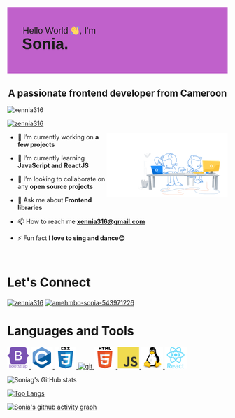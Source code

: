 
<img src='https://github.com/xennia316/xennia316/blob/main/header.png?raw=true'>
<h2 align="center">A passionate frontend developer from Cameroon</h2>
<p align="left"> <img src="https://komarev.com/ghpvc/?username=xennia316&label=Profile%20views&color=0e75b6&style=flat" alt="xennia316" /> </p>

<p align="left"> <a href="https://twitter.com/zennia316" target="blank"><img src="https://img.shields.io/twitter/follow/zennia316?logo=twitter&style=for-the-badge" alt="zennia316" /></a> </p>

<p><a target="_blank" rel="noopener noreferrer" href="https://github.com/xennia316/xennia316/blob/main/github-svg.png?raw=true"><img alt="Github" src="https://github.com/xennia316/xennia316/blob/main/github-svg.png?raw=true" style="max-width: 100%;" width="55%" align="right"></a></p>

- 🔭 I’m currently working on **a few projects**

- 🌱 I’m currently learning **JavaScript and ReactJS**

- 👯 I’m looking to collaborate on any **open source projects**

- 💬 Ask me about **Frontend libraries**

- 📫 How to reach me **xennia316@gmail.com**

- ⚡ Fun fact **I love to sing and dance😊**
 </br>

# Let's Connect
<p align="left">
<a href="https://twitter.com/zennia316" target="blank"><img align="center" src="https://raw.githubusercontent.com/rahuldkjain/github-profile-readme-generator/master/src/images/icons/Social/twitter.svg" alt="zennia316" height="30" width="40" /></a>
<a href="https://linkedin.com/in/amehmbo-sonia-543971226" target="blank"><img align="center" src="https://raw.githubusercontent.com/rahuldkjain/github-profile-readme-generator/master/src/images/icons/Social/linked-in-alt.svg" alt="amehmbo-sonia-543971226" height="30" width="40" /></a>
</p>

# Languages and Tools
<p align="left"> <a href="https://getbootstrap.com" target="_blank" rel="noreferrer"> <img src="https://raw.githubusercontent.com/devicons/devicon/master/icons/bootstrap/bootstrap-plain-wordmark.svg" alt="bootstrap" width="50" height="50"/> </a> <a href="https://www.cprogramming.com/" target="_blank" rel="noreferrer"> <img src="https://raw.githubusercontent.com/devicons/devicon/master/icons/c/c-original.svg" alt="c" width="50" height="50"/> </a> <a href="https://www.w3schools.com/css/" target="_blank" rel="noreferrer"> <img src="https://raw.githubusercontent.com/devicons/devicon/master/icons/css3/css3-original-wordmark.svg" alt="css3" width="50" height="50"/> </a> <a href="https://git-scm.com/" target="_blank" rel="noreferrer"> <img src="https://www.vectorlogo.zone/logos/git-scm/git-scm-icon.svg" alt="git" width="50" height="50"/> </a> <a href="https://www.w3.org/html/" target="_blank" rel="noreferrer"> <img src="https://raw.githubusercontent.com/devicons/devicon/master/icons/html5/html5-original-wordmark.svg" alt="html5" width="50" height="50"/> </a> <a href="https://developer.mozilla.org/en-US/docs/Web/JavaScript" target="_blank" rel="noreferrer"> <img src="https://raw.githubusercontent.com/devicons/devicon/master/icons/javascript/javascript-original.svg" alt="javascript" width="50" height="50"/> </a> <a href="https://www.linux.org/" target="_blank" rel="noreferrer"> <img src="https://raw.githubusercontent.com/devicons/devicon/master/icons/linux/linux-original.svg" alt="linux" width="50" height="50"/> </a> <a href="https://reactjs.org/" target="_blank" rel="noreferrer"> <img src="https://raw.githubusercontent.com/devicons/devicon/master/icons/react/react-original-wordmark.svg" alt="react" width="50" height="50"/> </a> </p>

![Soniag's GitHub stats](https://github-readme-stats.vercel.app/api?username=xennia316&show_icons=true&theme=midnight-purple&hide_border=true)

[![Top Langs](https://github-readme-stats.vercel.app/api/top-langs/?username=xennia316&langs_count=20&layout=compact&theme=midnight-purple&align=right&width=100%&hide_border=true)](https://github.com/anuraghazra/github-readme-stats)
<!-- <p><img align="center" src="https://github-readme-streak-stats.herokuapp.com/?user=xennia316&theme=midnight-purple&align=ce&width=100%&hide_border=true" alt="xennia316" /></p> -->

[![Sonia's github activity graph](https://activity-graph.herokuapp.com/graph?username=xennia316&theme=chartreuse-dark&hide_border=true)](https://github.com/ashutosh00710/github-readme-activity-graph)

